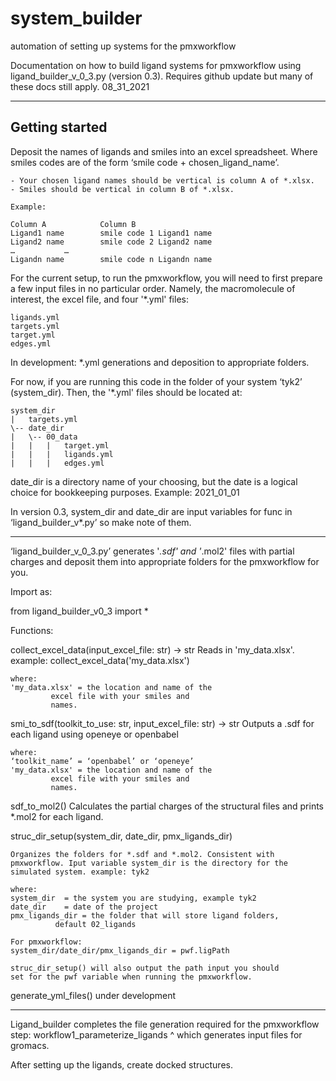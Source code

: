 # system_builder
automation of setting up systems for the pmxworkflow

Documentation on how to build ligand systems for pmxworkflow using
ligand_builder_v_0_3.py (version 0.3). Requires github update but many of these docs still apply.
08_31_2021

--------------------------------------------------------------------------------
Getting started
--------------------------------------------------------------------------------

Deposit the names of ligands and smiles into an excel spreadsheet. Where smiles codes are of the form ‘smile code + chosen_ligand_name’.

	- Your chosen ligand names should be vertical is column A of *.xlsx. 
	- Smiles should be vertical in column B of *.xlsx.

	Example: 

	Column A			Column B
	Ligand1 name		smile code 1 Ligand1 name
	Ligand2 name		smile code 2 Ligand2 name
	…			…
	Ligandn name		smile code n Ligandn name


For the current setup, to run the pmxworkflow, you will need to first prepare a few input files in no particular order. Namely, the macromolecule of interest, the excel file, and four '*.yml' files:

	ligands.yml
	targets.yml
	target.yml
  	edges.yml

In development: *.yml generations and deposition to appropriate folders. 

For now, if you are running this code in the folder of your system ‘tyk2’ (system_dir). Then, the '*.yml' files should be located at:

	system_dir
	|   targets.yml
	\-- date_dir
	|   \-- 00_data
	|   |	|   target.yml
	|   |	|   ligands.yml
	|   |	|   edges.yml
	
	
date_dir is a directory name of your choosing, but the date is a logical choice for bookkeeping purposes. Example: 2021_01_01

In version 0.3, system_dir and date_dir are input variables for func in ‘ligand_builder_v*.py’ so make note of them. 

--------------------------------------------------------------------------------


‘ligand_builder_v_0_3.py’ generates '*.sdf' and '*.mol2' files with partial charges and deposit them into appropriate folders for the pmxworkflow for you. 

Import as:

from ligand_builder_v0_3 import *


Functions:

collect_excel_data(input_excel_file: str) -> str
	Reads in 'my_data.xlsx'.
	example: collect_excel_data('my_data.xlsx')

	where:
	'my_data.xlsx' = the location and name of the
			 excel file with your smiles and
			 names.

smi_to_sdf(toolkit_to_use: str, input_excel_file: str) -> str
	Outputs a .sdf for each ligand using openeye or openbabel

	where:
	‘toolkit_name’ = ‘openbabel’ or ‘openeye’
	'my_data.xlsx' = the location and name of the
			 excel file with your smiles and
			 names.


sdf_to_mol2()
	Calculates the partial charges of the structural files
    	and prints *.mol2 for each ligand.


struc_dir_setup(system_dir, date_dir, pmx_ligands_dir)
	
	Organizes the folders for *.sdf and *.mol2. Consistent with
	pmxworkflow. Iput variable system_dir is the directory for the
	simulated system. example: tyk2

	where:
	system_dir 	= the system you are studying, example tyk2
	date_dir 	= date of the project
	pmx_ligands_dir = the folder that will store ligand folders,
			  default 02_ligands

	For pmxworkflow: 
	system_dir/date_dir/pmx_ligands_dir = pwf.ligPath
	
	struc_dir_setup() will also output the path input you should 
	set for the pwf variable when running the pmxworkflow.
    
	

generate_yml_files()
	under development


--------------------------------------------------------------------------------
Ligand_builder completes the file generation required for the pmxworkflow step:
	workflow1_parameterize_ligands
  ^ which generates input files for gromacs. 

After setting up the ligands, create docked structures.
